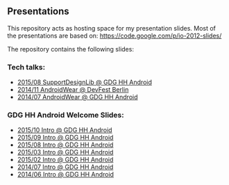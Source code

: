 ## Presentations
This repository acts as hosting space for my presentation slides.
Most of the presentations are based on: https://code.google.com/p/io-2012-slides/

The repository contains the following slides:

### Tech talks:
- [2015/08 SupportDesignLib @ GDG HH Android](http://mtthsfrdrch.github.io/presentations/2015_08_GDG_Hamburg_SupportDesignLib/template.html)
- [2014/11 AndroidWear @ DevFest Berlin](http://mtthsfrdrch.github.io/presentations/2014_11_GDG_DevFest_Berlin_AndroidWear/template.html)
- [2014/07 AndroidWear @ GDG HH Android](http://mtthsfrdrch.github.io/presentations/2014_07_AndroidWear/template.html)

### GDG HH Android Welcome Slides:
- [2015/10 Intro @ GDG HH Android](http://mtthsfrdrch.github.io/presentations/GDG_HH_And/2015_10_intro/template.html)
- [2015/09 Intro @ GDG HH Android](http://mtthsfrdrch.github.io/presentations/GDG_HH_And/2015_09_intro/template.html)
- [2015/08 Intro @ GDG HH Android](http://mtthsfrdrch.github.io/presentations/GDG_HH_And/2015_08_intro/template.html)
- [2015/03 Intro @ GDG HH Android](http://mtthsfrdrch.github.io/presentations/GDG_HH_And/2015_03_intro/template.html)
- [2015/02 Intro @ GDG HH Android](http://mtthsfrdrch.github.io/presentations/GDG_HH_And/2015_02_intro/template.html)
- [2014/07 Intro @ GDG HH Android](http://mtthsfrdrch.github.io/presentations/GDG_HH_And/2014_07_intro/template.html)
- [2014/06 Intro @ GDG HH Android](http://mtthsfrdrch.github.io/presentations/GDG_HH_And/2014_06_intro/template.html)
